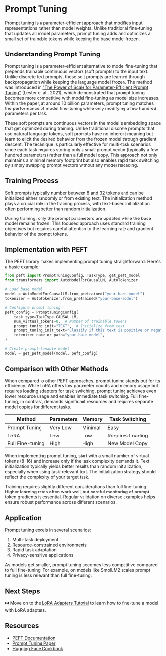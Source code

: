 # Prompt Tuning

Prompt tuning is a parameter-efficient approach that modifies input representations rather than model weights. Unlike traditional fine-tuning that updates all model parameters, prompt tuning adds and optimizes a small set of trainable tokens while keeping the base model frozen.

## Understanding Prompt Tuning

Prompt tuning is a parameter-efficient alternative to model fine-tuning that prepends trainable continuous vectors (soft prompts) to the input text. Unlike discrete text prompts, these soft prompts are learned through backpropagation while keeping the language model frozen. The method was introduced in ["The Power of Scale for Parameter-Efficient Prompt Tuning"](https://arxiv.org/abs/2104.08691) (Lester et al., 2021), which demonstrated that prompt tuning becomes more competitive with model fine-tuning as model size increases. Within the paper, at around 10 billion parameters, prompt tuning matches the performance of model fine-tuning while only modifying a few hundred parameters per task.

These soft prompts are continuous vectors in the model's embedding space that get optimized during training. Unlike traditional discrete prompts that use natural language tokens, soft prompts have no inherent meaning but learn to elicit the desired behavior from the frozen model through gradient descent. The technique is particularly effective for multi-task scenarios since each task requires storing only a small prompt vector (typically a few hundred parameters) rather than a full model copy. This approach not only maintains a minimal memory footprint but also enables rapid task switching by simply swapping prompt vectors without any model reloading.

## Training Process

Soft prompts typically number between 8 and 32 tokens and can be initialized either randomly or from existing text. The initialization method plays a crucial role in the training process, with text-based initialization often performing better than random initialization.

During training, only the prompt parameters are updated while the base model remains frozen. This focused approach uses standard training objectives but requires careful attention to the learning rate and gradient behavior of the prompt tokens.

## Implementation with PEFT

The PEFT library makes implementing prompt tuning straightforward. Here's a basic example:

```python
from peft import PromptTuningConfig, TaskType, get_peft_model
from transformers import AutoModelForCausalLM, AutoTokenizer

# Load base model
model = AutoModelForCausalLM.from_pretrained("your-base-model")
tokenizer = AutoTokenizer.from_pretrained("your-base-model")

# Configure prompt tuning
peft_config = PromptTuningConfig(
    task_type=TaskType.CAUSAL_LM,
    num_virtual_tokens=8,  # Number of trainable tokens
    prompt_tuning_init="TEXT",  # Initialize from text
    prompt_tuning_init_text="Classify if this text is positive or negative:",
    tokenizer_name_or_path="your-base-model",
)

# Create prompt-tunable model
model = get_peft_model(model, peft_config)
```

## Comparison with Other Methods

When compared to other PEFT approaches, prompt tuning stands out for its efficiency. While LoRA offers low parameter counts and memory usage but requires loading adapters for task switching, prompt tuning achieves even lower resource usage and enables immediate task switching. Full fine-tuning, in contrast, demands significant resources and requires separate model copies for different tasks.

| Method | Parameters | Memory | Task Switching |
|--------|------------|---------|----------------|
| Prompt Tuning | Very Low | Minimal | Easy |
| LoRA | Low | Low | Requires Loading |
| Full Fine-tuning | High | High | New Model Copy |

When implementing prompt tuning, start with a small number of virtual tokens (8-16) and increase only if the task complexity demands it. Text initialization typically yields better results than random initialization, especially when using task-relevant text. The initialization strategy should reflect the complexity of your target task.

Training requires slightly different considerations than full fine-tuning. Higher learning rates often work well, but careful monitoring of prompt token gradients is essential. Regular validation on diverse examples helps ensure robust performance across different scenarios.

## Application

Prompt tuning excels in several scenarios:

1. Multi-task deployment
2. Resource-constrained environments
3. Rapid task adaptation
4. Privacy-sensitive applications

As models get smaller, prompt tuning becomes less competitive compared to full fine-tuning. For example, on models like SmolLM2 scales prompt tuning is less relevant than full fine-tuning. 

## Next Steps

⏭️ Move on to the [LoRA Adapters Tutorial](./notebooks/finetune_sft_peft.ipynb) to learn how to fine-tune a model with LoRA adapters.

## Resources
- [PEFT Documentation](https://huggingface.co/docs/peft)
- [Prompt Tuning Paper](https://arxiv.org/abs/2104.08691)
- [Hugging Face Cookbook](https://huggingface.co/learn/cookbook/prompt_tuning_peft)

